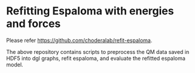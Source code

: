 # Refitting Espaloma with energies and forces
Please refer https://github.com/choderalab/refit-espaloma.

The above repository contains scripts to preprocess the QM data saved in HDF5 into dgl graphs, refit espaloma, and evaluate the refitted espaloma model.